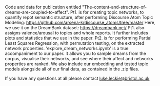 Code and data for publication entitled "The-content-and-structure-of-dreams-are-coupled-to-affect".
Pt1. is for creating topic networks, to quantify repot semantic structure, after performing Discourse Atom Topic Modeling: https://github.com/arsena-k/discourse_atoms/tree/master
Here, we use it on the DreamBank dataset: https://dreambank.net/
Pt1. also assigns valence/arousal to topics and whole reports. It further includes plots and statistics that we use in the paper. 
Pt2. is for performing Partial Least Squares Regression, with permutation testing, on the extracted network properties.
'explore_dream_networks.ipynb' is a true accompaniment to our paper. It allows you to sample dreams from the corpus, visualise their networks, and see where their affect and networks properties are ranked.
We also include our embedding and tested topic models alongside all of our final data, as contained in the .zip files.

If you have any questions at all please contact luke.leckie@bristol.ac.uk
